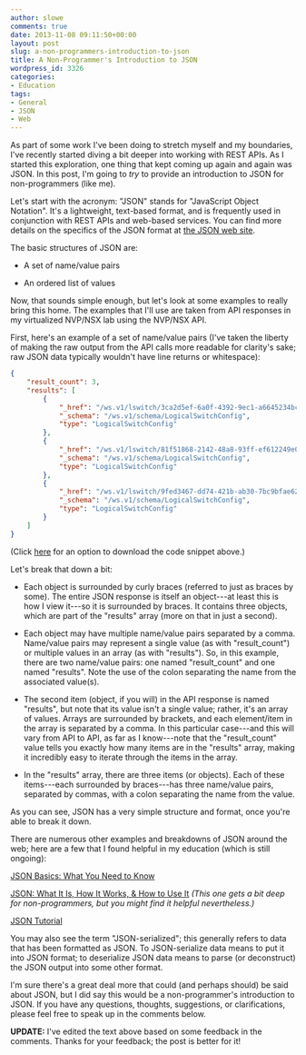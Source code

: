 ```yaml
---
author: slowe
comments: true
date: 2013-11-08 09:11:50+00:00
layout: post
slug: a-non-programmers-introduction-to-json
title: A Non-Programmer's Introduction to JSON
wordpress_id: 3326
categories:
- Education
tags:
- General
- JSON
- Web
---
```


As part of some work I've been doing to stretch myself and my boundaries, I've recently started diving a bit deeper into working with REST APIs. As I started this exploration, one thing that kept coming up again and again was JSON. In this post, I'm going to _try_ to provide an introduction to JSON for non-programmers (like me).

Let's start with the acronym: "JSON" stands for "JavaScript Object Notation". It's a lightweight, text-based format, and is frequently used in conjunction with REST APIs and web-based services. You can find more details on the specifics of the JSON format at [the JSON web site](http://json.org/).

The basic structures of JSON are:

* A set of name/value pairs

* An ordered list of values

Now, that sounds simple enough, but let's look at some examples to really bring this home. The examples that I'll use are taken from API responses in my virtualized NVP/NSX lab using the NVP/NSX API.

First, here's an example of a set of name/value pairs (I've taken the liberty of making the raw output from the API calls more readable for clarity's sake; raw JSON data typically wouldn't have line returns or whitespace):

``` json
{
    "result_count": 3, 
    "results": [
        {
            "_href": "/ws.v1/lswitch/3ca2d5ef-6a0f-4392-9ec1-a6645234bc55", 
            "_schema": "/ws.v1/schema/LogicalSwitchConfig", 
            "type": "LogicalSwitchConfig"
        }, 
        {
            "_href": "/ws.v1/lswitch/81f51868-2142-48a8-93ff-ef612249e025", 
            "_schema": "/ws.v1/schema/LogicalSwitchConfig", 
            "type": "LogicalSwitchConfig"
        }, 
        {
            "_href": "/ws.v1/lswitch/9fed3467-dd74-421b-ab30-7bc9bfae6248", 
            "_schema": "/ws.v1/schema/LogicalSwitchConfig", 
            "type": "LogicalSwitchConfig"
        }
    ]
}
```

(Click [here](https://gist.github.com/lowescott/7370142) for an option to download the code snippet above.)

Let's break that down a bit:

* Each object is surrounded by curly braces (referred to just as braces by some). The entire JSON response is itself an object---at least this is how I view it---so it is surrounded by braces. It contains three objects, which are part of the "results" array (more on that in just a second).

* Each object may have multiple name/value pairs separated by a comma. Name/value pairs may represent a single value (as with "result_count") or multiple values in an array (as with "results"). So, in this example, there are two name/value pairs: one named "result_count" and one named "results". Note the use of the colon separating the name from the associated value(s).

* The second item (object, if you will) in the API response is named "results", but note that its value isn't a single value; rather, it's an array of values. Arrays are surrounded by brackets, and each element/item in the array is separated by a comma. In this particular case---and this will vary from API to API, as far as I know---note that the "result_count" value tells you exactly how many items are in the "results" array, making it incredibly easy to iterate through the items in the array.

* In the "results" array, there are three items (or objects). Each of these items---each surrounded by braces---has three name/value pairs, separated by commas, with a colon separating the name from the value.

As you can see, JSON has a very simple structure and format, once you're able to break it down.

There are numerous other examples and breakdowns of JSON around the web; here are a few that I found helpful in my education (which is still ongoing):

[JSON Basics: What You Need to Know](http://www.elated.com/articles/json-basics/)  

[JSON: What It Is, How It Works, & How to Use It](http://www.copterlabs.com/blog/json-what-it-is-how-it-works-how-to-use-it/) _(This one gets a bit deep for non-programmers, but you might find it helpful nevertheless.)_  

[JSON Tutorial](http://www.w3resource.com/JSON/introduction.php)

You may also see the term "JSON-serialized"; this generally refers to data that has been formatted as JSON. To JSON-serialize data means to put it into JSON format; to deserialize JSON data means to parse (or deconstruct) the JSON output into some other format.

I'm sure there's a great deal more that could (and perhaps should) be said about JSON, but I did say this would be a non-programmer's introduction to JSON. If you have any questions, thoughts, suggestions, or clarifications, please feel free to speak up in the comments below.

**UPDATE:** I've edited the text above based on some feedback in the comments. Thanks for your feedback; the post is better for it!
